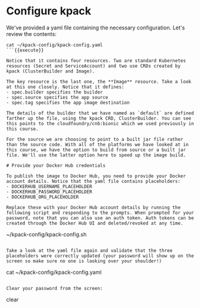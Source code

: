 # Configure kpack

We've provided a yaml file containing the necessary configuration. Let's review the contents:
```
cat ~/kpack-config/kpack-config.yaml
```{{execute}}

Notice that it contains four resources. Two are standard Kubernetes resources (Secret and ServiceAccount) and two use CRDs created by kpack (ClusterBuilder and Image).

The key resource is the last one, the **Image** resource. Take a look at this one closely. Notice that it defines:
- spec.builder specifies the builder
- spec.source specifies the app source
- spec.tag specifies the app image destination

The details of the builder that we have named as `default` are defined farther up the file, using the kpack CRD, ClusterBuilder. You can see this points to the cloudfoundry/cnb:bionic which we used previously in this course.

For the source we are choosing to point to a built jar file rather than the source code. With all of the platforms we have looked at in this course, we have the option to build from source or a built jar file. We'll use the latter option here to speed up the image build.

# Provide your Docker Hub credentials

To publish the image to Docker Hub, you need to provide your Docker account details. Notice that the yaml file contains placeholders:
- DOCKERHUB_USERNAME_PLACEHOLDER
- DOCKERHUB_PASSWORD_PLACEHOLDER
- DOCKERHUB_ORG_PLACEHOLDER

Replace these with your Docker Hub account details by running the following script and responding to the prompts. When prompted for your password, note that you can also use an auth token. Auth tokens can be created through the Docker Hub UI and deleted/revoked at any time.
```
~/kpack-config/kpack-config.sh
```{{execute}}

Take a look at the yaml file again and validate that the three placeholders were correctly updated (your password will show up on the screen so make sure no one is looking over your shoulder!)
```
cat ~/kpack-config/kpack-config.yaml
```{{execute}}

Clear your password from the screen:
```
clear
```{{execute}}

